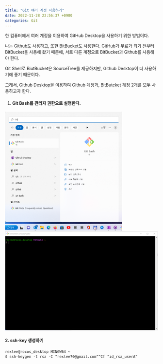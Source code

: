 ```yaml
---
title: "Git 여러 계정 사용하기"
date: 2022-11-28 22:56:37 +0900
categories: Git 
---
```

한 컴퓨터에서 여러 계정을 이용하여 GitHub Desktop을 사용하기 위한 방법이다.

나는 Github도 사용하고, 또한 BitBucket도 사용한다. GitHub가 무료가 되기 전부터 BitBucket을 사용해 왔기 때문에, 서로 다른 계정으로 BitBucket과 Github를 사용해야 한다.

Git Shell로 BiutBucket은 SourceTree를 제공하지만, Github Desktop이 더 사용하기에 좋기 때문이다.

그래서, Github Desktop을 이용하여 Github 계정과, BitButcket 계정 2개를 모두 사용하고자 한다.



1. #### Git Bash를 관리자 권한으로 실행한다.



<img src="https://raw.githubusercontent.com/rocosrex/rocosrex.github.io/main/assets/images/blogimage-20221128230038480.png" alt="image-20221128230038480" style="zoom: 50%;" />



<img src="https://raw.githubusercontent.com/rocosrex/rocosrex.github.io/main/assets/images/blogimage-20221128230915888.png" alt="image-20221128230915888" style="zoom:50%;" />



#### 2. ssh-key 생성하기

```
rexlee@rocos_desktop MINGW64 ~
$ ssh-keygen -t rsa -C "rexlee70@gmail.com"^Cf "id_rsa_userA"
```

